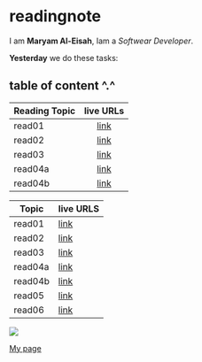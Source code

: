 # readingnote



I am **Maryam Al-Eisah**, Iam a *Softwear Developer*.

**Yesterday** we do these tasks:



## table of content ^.^
| Reading Topic       | live URLs     |
| :------------- | :----------: |
|  read01 | [link](read01)   |
| read02   | [link](read02) |
| read03   | [link](read03) |
| read04a   | [link](read04a) |
| read04b   | [link](read04b) |



| Topic | live URLS |
| ----------- | ----------- |
| read01 | [link](https://maryamaleisah.github.io/Reading-notes/read01)|
| read02 | [link](https://maryamaleisah.github.io/Reading-notes/read02)|
| read03 | [link](https://maryamaleisah.github.io/Reading-notes/read03)|
| read04a | [link](https://maryamaleisah.github.io/Reading-notes/read04a)|
| read04b | [link](https://maryamaleisah.github.io/Reading-notes/read04b)|
| read05 | [link](https://maryamaleisah.github.io/Reading-notes/read05)|
| read06 | [link](https://maryamaleisah.github.io/Reading-notes/read06)|




![](https://fscomps.fotosearch.com/compc/CSP/CSP320/photos-software-developer-programming-stock-image__k49565133.jpg)

[My page](https://github.com/MaryamAlEisah/readingnote)
